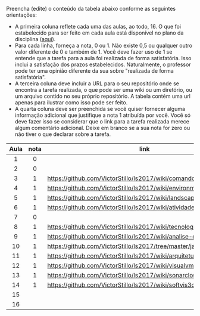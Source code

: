 Preencha (edite) o conteúdo da tabela abaixo conforme as seguintes orientações:
- A primeira coluna reflete cada uma das aulas, ao todo, 16. O que foi estabelecido para ser feito em cada aula está disponível no plano da disciplina ([aqui](https://docs.google.com/document/d/16-8p7NiB4MzGEB3JXCTUpW3UNgJbvOOGqh-MO5xyRkg/edit)).
- Para cada linha, forneça a nota, 0 ou 1. Não existe 0,5 ou qualquer outro valor diferente de 0 e também de 1. Você deve fazer uso de 1 se entende que a tarefa para a aula foi realizada de forma satisfatória. Isso inclui a satisfação dos prazos estabelecidos. Naturalmente, o professor pode ter uma opinião diferente da sua sobre "realizada de forma satisfatória". 
- A terceira coluna deve incluir a URL para o seu repositório onde se encontra a tarefa realizada, o que pode ser uma wiki ou um diretório, ou um arquivo contido no seu próprio repositório. A tabela contém uma url apenas para ilustrar como isso pode ser feito.
- A quarta coluna deve ser preenchida se você quiser fornecer alguma informação adicional que justifique a nota 1 atribuída por você. Você só deve fazer isso se considerar que o link para a tarefa realizada merece algum comentário adicional. Deixe em branco se a sua nota for zero ou não tiver o que declarar sobre a tarefa.

| Aula  | nota | link | comentário  |
|:-:|:-:|---|:-:|
| 1  | 0  |   |   |
| 2  | 0  |   |   |
| 3  | 1  | https://github.com/VictorStillo/ls2017/wiki/comandos  |   |
| 4  | 1  | https://github.com/VictorStillo/ls2017/wiki/environment  |   |
| 5  | 1  | https://github.com/VictorStillo/ls2017/wiki/landscape  |   |
| 6  | 1  | https://github.com/VictorStillo/ls2017/wiki/atividade-06-09  |   |
| 7  |  0 |   |   |
| 8  |  1 | https://github.com/VictorStillo/ls2017/wiki/tecnologiasThoughtworks  |   |
| 9  | 1  | https://github.com/VictorStillo/ls2017/wiki/analise-estatica2  |   |
| 10  | 1  | https://github.com/VictorStillo/ls2017/tree/master/javancss  |   |
| 11  |  1 | https://github.com/VictorStillo/ls2017/wiki/arquitetura  |   |
| 12  |  1 | https://github.com/VictorStillo/ls2017/wiki/visualvm  |   |
| 13  |  1 | https://github.com/VictorStillo/ls2017/wiki/sonarcloud  |   |
| 14  |  1 | https://github.com/VictorStillo/ls2017/wiki/softvis3d  |   |
| 15  |   |   |   |
| 16  |   |   |   |

